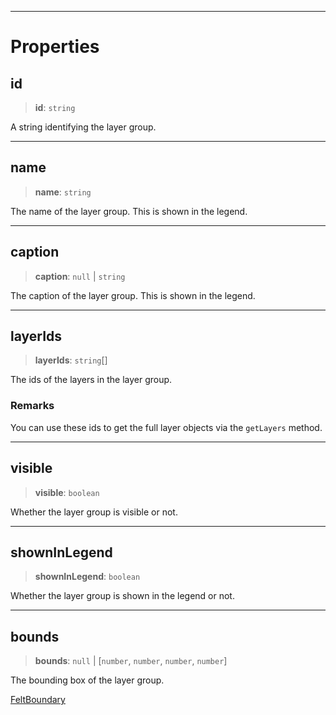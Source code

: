***

# Properties

## id

> **id**: `string`

A string identifying the layer group.

***

## name

> **name**: `string`

The name of the layer group. This is shown in the legend.

***

## caption

> **caption**: `null` | `string`

The caption of the layer group. This is shown in the legend.

***

## layerIds

> **layerIds**: `string`\[]

The ids of the layers in the layer group.

### Remarks

You can use these ids to get the full layer objects via the `getLayers` method.

***

## visible

> **visible**: `boolean`

Whether the layer group is visible or not.

***

## shownInLegend

> **shownInLegend**: `boolean`

Whether the layer group is shown in the legend or not.

***

## bounds

> **bounds**: `null` | \[`number`, `number`, `number`, `number`]

The bounding box of the layer group.

[FeltBoundary](../Shared/FeltBoundary.md)
